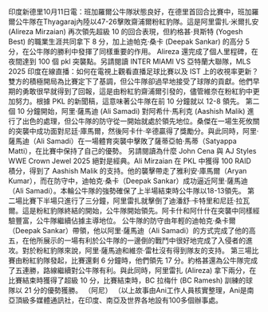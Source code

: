 印度新德里10月11日電：班加羅爾公牛隊狀態良好，在德里首回合比賽中，班加羅爾公牛隊在Thyagaraj內陸以47-26擊敗齋浦爾粉紅豹隊。這是阿里雷扎·米爾扎安 (Alireza Mirzaian) 再次領先超級 10 的回合表現，但約格甚·貝斯特 (Yogesh Best) 的職業生涯共同拿下 8 分，加上迪帕克·桑卡 (Deepak Sankar) 的高分 5 分，在公牛隊的勝利中發揮了同樣重要的作用。 Alireza 還完成了個人里程碑，在夜間達到 100 個 pkl 突襲點。另請閱讀 INTER MIAMI VS 亞特蘭大聯隊，MLS 2025 印度在線直播：如何在電視上觀看直播足球比賽以及 IST 上的收視率更新？雙方的積極開局為比賽定下了基調，但公牛隊卻過早地接受了球隊的貢獻。他們早期的勇敢很早就得到了回報，這是由粉紅豹齋浦爾引發的，儘管維奈在粉紅豹中更加努力。根據 PKL 的新聞稿，這意味著公牛隊在前 10 分鐘就以 12-8 領先。 第二個 10 分鐘開始，阿里·薩馬迪 (Ali Samadi) 對阿希什·馬利克 (Aashish Malik) 進行了出色的處理，但公牛隊的防守從一開始就處於領先地位。桑傑在一場生死攸關的突襲中成功面對尼廷·庫馬爾，然後阿卡什·辛德贏得了獎勵分。與此同時，阿里·薩馬迪（Ali Samadi）在一場體育突襲中擊敗了薩蒂亞帕·馬蒂（Satyappa Matti），在比賽中保持了自己的優勢。 另請閱讀為什麼 John Cena 與 AJ Styles WWE Crown Jewel 2025 絕對是經典。Ali Mirzaian 在 PKL 中獲得 100 RAID 積分，得到了 Aashish Malik 的支持。他的襲擊帶走了雅利安·庫馬爾（Aryan Kumar），而在防守中，迪帕克·桑卡（Deepak Sankar）成功逼近阿里·薩馬迪（Ali Samadi）。本輪公牛隊的強勢確保了上半場結束時公牛隊以18-13領先。 第二場比賽下半場只進行了三分鐘，阿里雷扎就擊倒了迪潘舒·卡特里和尼廷·拉瓦爾。這是粉紅豹隊終結的開始，公牛隊開始領先。阿卡什和阿什什在突襲中同樣經驗豐富，公牛隊繼續佔據主導地位。 公牛隊的防守由年輕的迪帕克·桑卡爾（Deepak Sankar）帶領，他以阿里·薩馬迪（Ali Samadi）的方式完成了他的高五，在他所展示的一場有利於公牛隊的一邊倒的戰鬥中很好地完成了入侵者的進攻。對於粉紅豹隊來說，阿里·薩馬迪和維奈·雷杜沒有得到隊友的支持。 第三場比賽由粉紅豹隊發起，比賽還剩 6 分鐘時，他們領先 17 分。約格甚還為公牛隊完成了五連勝，路線繼續對公牛隊有利。與此同時，阿里雷扎 (Alireza) 拿下兩分，在比賽結束時獲得了超級 10 分，比賽結束時，BC 拉梅什 (BC Ramesh) 訓練的球隊以 21 分的優勢獲勝。 （阿尼） （以上故事由Ani工作人員核實整理，Ani是南亞頂級多媒體通訊社，在印度、南亞及世界各地設有100多個辦事處。